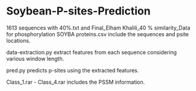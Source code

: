 # Soybean-P-sites-Prediction

1613 sequences with 40%.txt and Final_Elham Khalili_40 % similarity_Data for  phosphorylation SOYBA  proteins.csv include the sequences and psite locations.

data-extraction.py extract features from each sequence considering various window length.

pred.py predicts p-sites using the extracted features.

Class_1.rar - Class_4.rar includes the PSSM information.
